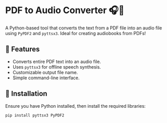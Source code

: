 # PDF to Audio Converter 🎧📖

A Python-based tool that converts the text from a PDF file into an audio file using `PyPDF2` and `pyttsx3`. Ideal for creating audiobooks from PDFs!

## 🔧 Features
- Converts entire PDF text into an audio file.
- Uses `pyttsx3` for offline speech synthesis.
- Customizable output file name.
- Simple command-line interface.

## 🚀 Installation
Ensure you have Python installed, then install the required libraries:

```bash
pip install pyttsx3 PyPDF2
